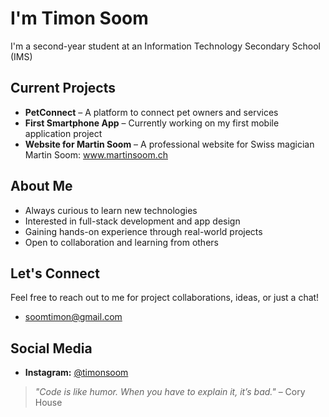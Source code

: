 #  I'm Timon Soom

I'm a second-year student at an Information Technology Secondary School (IMS)

## Current Projects

- **PetConnect** – A platform to connect pet owners and services
- **First Smartphone App** – Currently working on my first mobile application project
- **Website for Martin Soom** – A professional website for Swiss magician Martin Soom: www.martinsoom.ch

## About Me

-  Always curious to learn new technologies
-  Interested in full-stack development and app design
-  Gaining hands-on experience through real-world projects
-  Open to collaboration and learning from others

##  Let's Connect

Feel free to reach out to me for project collaborations, ideas, or just a chat!
- soomtimon@gmail.com

##  Social Media

- **Instagram:** [@timonsoom](https://www.instagram.com/timonsoom)

> *"Code is like humor. When you have to explain it, it’s bad."* – Cory House
